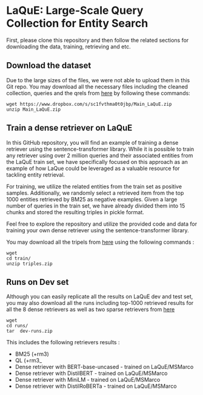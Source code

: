 # LaQuE: Large-Scale Query Collection for Entity Search

First, please clone this repository and then follow the related sections for downloading the data, training, retrieving and etc.  

## Download the dataset
Due to the large sizes of the files, we were not able to upload them in this Git repo. You may download all the necessary files including the cleaned collection, queries and the qrels from [here](https://www.dropbox.com/s/sc1fvthma0t0jbp/Main_LaQuE.zip?dl=0) by following these commands:

```
wget https://www.dropbox.com/s/sc1fvthma0t0jbp/Main_LaQuE.zip
unzip Main_LaQuE.zip
```


## Train a dense retriever on LaQuE
In this GitHub repository, you will find an example of training a dense retriever using the sentence-transformer library. While it is possible to train any retriever using over 2 million queries and their associated entities from the LaQuE train set, we have specifically focused on this approach as an example of how LaQue could be leveraged as a valuable resource for tackling entity retrieval.

For training, we utilize the related entities from the train set as positive samples. Additionally, we randomly select a retrieved item from the top 1000 entities retrieved by BM25 as negative examples. Given a large number of queries in the train set, we have already divided them into 15 chunks and stored the resulting triples in pickle format.

Feel free to explore the repository and utilize the provided code and data for training your own dense retriever using the sentence-transformer library.

You may download all the tripels from [here]() using the following commands :
```
wget 
cd train/
unzip triples.zip
```

## Runs on Dev set 
Although you can easily replicate all the results on LaQuE dev and test set, you may also download all the runs including top-1000 retrieved results for all the 8 dense retrievers as well as two sparse retrievers from [here]()
```
wget 
cd runs/
tar  dev-runs.zip
```
This includes the following retrievers results :
- BM25 (+rm3)
- QL (+rm3_
- Dense retriever with BERT-base-uncased - trained on LaQuE/MSMarco
- Dense retriever with DistilBERT - trained on LaQuE/MSMarco
- Dense retriever with MiniLM - trained on LaQuE/MSMarco
- Dense retriever with DistilRoBERTa - trained on LaQuE/MSMarco

